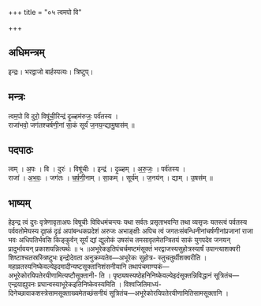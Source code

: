 +++
title = "०५ त्वमपो वि"

+++
## अधिमन्त्रम्
इन्द्रः। भरद्वाजो बार्हस्पत्यः। त्रिष्टुप्।

## मन्त्रः
त्वम॒पो वि दुरो॒ विषू॑ची॒रिन्द्र॑ दृ॒ळ्हम॑रुजः॒ पर्व॑तस्य ।  
राजा॑भवो॒ जग॑तश्चर्षणी॒नां सा॒कं सूर्यं॑ ज॒नय॒न्द्यामु॒षास॑म् ॥

## पदपाठः
त्वम् । अ॒पः । वि । दुरः॑ । विषू॑चीः । इन्द्र॑ । दृ॒ळ्हम् । अ॒रु॒जः॒ । पर्व॑तस्य ।  
राजा॑ । अ॒भ॒वः॒ । जग॑तः । च॒र्ष॒णी॒नाम् । सा॒कम् । सूर्य॑म् । ज॒नय॑न् । द्याम् । उ॒षस॑म् ॥

## भाष्यम्
हेइन्द्र त्वं दुरः वृत्रेणावृताअपः विषूचीः विविधमंचन्त्यः यथा सर्वतः प्रसृताभवन्ति तथा व्यसृजः यतस्त्वं पर्वतस्य पर्ववतोमेघस्य दृह्ळं दृढं अपांबन्धकप्रदेशं अरुजः अभाङ्क्षीः अपिच त्वं जगतःसंबन्धिनीनांचर्षणीनांप्रजानां राजा भवः अधिपतिर्भवसि किङ्कुर्वन् सूर्यं द्यां द्युलोकं उषसंच तमसावृतमेतन्त्रितयं साकं युगपदेव जनयन् प्रादुर्भावयन् प्रकाशयन्नित्यर्थः ॥ ५ ॥अभूरेकइतिपंचर्चमष्टमंसूक्तं भरद्वाजस्यसुहोत्रस्यार्षं उपान्त्याशक्वरी शिष्टाश्चतस्रस्त्रिष्टुभः इन्द्रोदेवता अनुक्रम्यतेव—अभूरेकः सुहोत्र- स्तुचतुर्थीशक्वरीति । महाव्रतस्यनिष्केवल्येइदमादीन्यष्टसूक्तानिशंसनीयानि तथापंचमाण्यकं—अभूरेकोरयिपतेरयीणामित्यष्टौसूक्तानी- ति । पृष्ठ्यषस्यष्ठेहनिनिष्केवल्येइदंसूक्तन्निविद्धानं सूत्रितंच—एन्द्रयाह्युपनः प्रघान्वस्याभूरेकइतिनिष्केवस्यमिति । विश्वजितिमाध्यं- दिनेच्छावाकशस्त्रेसामसूक्ताख्यमेतच्छंसनीयं सूत्रितंच—अभूरेकोरयिपतेरयीणामितिसामसूक्तानि ।
